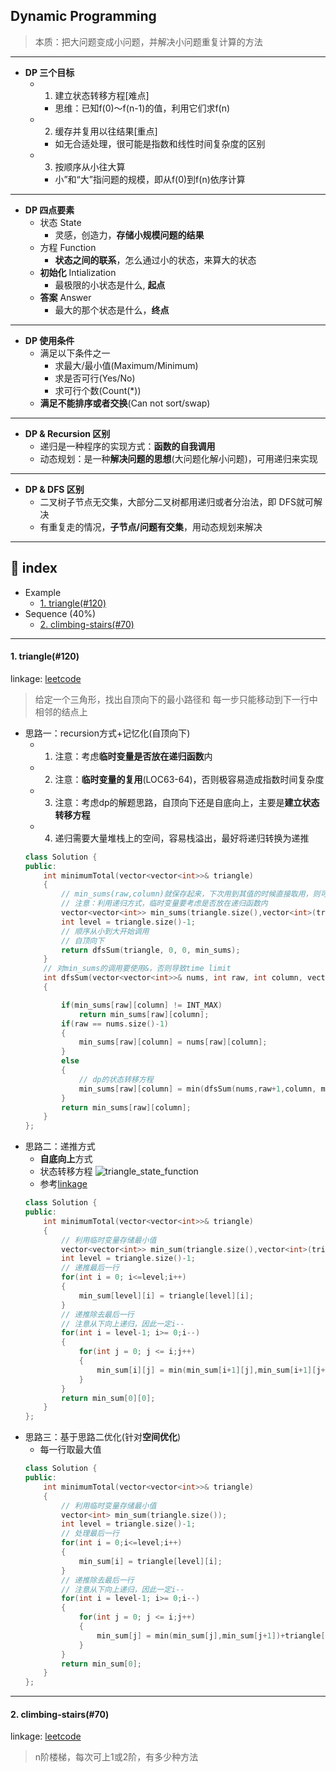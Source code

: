## Dynamic Programming
> 本质：把大问题变成小问题，并解决小问题重复计算的方法
---
- **DP 三个目标**
  - 1. 建立状态转移方程[难点]
    - 思维：已知f(0)～f(n-1)的值，利用它们求f(n)
  - 2. 缓存并复用以往结果[重点]
    - 如无合适处理，很可能是指数和线性时间复杂度的区别
  - 3. 按顺序从小往大算
    - 小”和“大”指问题的规模，即从f(0)到f(n)依序计算
---
- **DP 四点要素**
  - 状态 State
    - 灵感，创造力，**存储小规模问题的结果**
  - 方程 Function
    - **状态之间的联系**，怎么通过小的状态，来算大的状态
  - **初始化** Intialization
    - 最极限的小状态是什么, **起点**
  - **答案** Answer
    - 最大的那个状态是什么，**终点**
---
- **DP 使用条件**
  - 满足以下条件之一
    - 求最大/最小值(Maximum/Minimum)
    - 求是否可行(Yes/No)
    - 求可行个数(Count(*))
  - **满足不能排序或者交换**(Can not sort/swap)
---
- **DP & Recursion 区别**
  - 递归是一种程序的实现方式：**函数的自我调用**
  - 动态规划：是一种**解决问题的思想**(大问题化解小问题)，可用递归来实现
---
- **DP & DFS 区别**
  - 二叉树子节点无交集，大部分二叉树都用递归或者分治法，即 DFS就可解决
  - 有重复走的情况，**子节点/问题有交集**，用动态规划来解决
---


## 📑 index
- Example
  * <a href="#triangle">1. triangle(#120)</a>
- Sequence (40%)
  * <a href="#cs">2. ​climbing-stairs​(#70)</a>








---

[//]: # (Image References)
[image1]: .readme/triangle_state_function.png "triangle_state_function"




<div id="triangle" onclick="window.location.hash">

#### 1. triangle(#120)
linkage: [leetcode](https://leetcode-cn.com/problems/triangle/ "三角形最小路径和")
> 给定一个三角形，找出自顶向下的最小路径和
> 每一步只能移动到下一行中相邻的结点上
- 思路一：recursion方式+记忆化(自顶向下)
  - 1. 注意：考虑**临时变量是否放在递归函数**内
  - 2. 注意：**临时变量的复用**(LOC63-64)，否则极容易造成指数时间复杂度
  - 3. 注意：考虑dp的解题思路，自顶向下还是自底向上，主要是**建立状态转移方程**
  - 4. 递归需要大量堆栈上的空间，容易栈溢出，最好将递归转换为递推
  ```cpp
  class Solution {
  public:
      int minimumTotal(vector<vector<int>>& triangle) 
      {
          // min_sums(raw,column)就保存起来，下次用到其值的时候直接取用，则可免去重复计算
          // 注意：利用递归方式，临时变量要考虑是否放在递归函数内
          vector<vector<int>> min_sums(triangle.size(),vector<int>(triangle.size(),INT_MAX));
          int level = triangle.size()-1;
          // 顺序从小到大开始调用
          // 自顶向下
          return dfsSum(triangle, 0, 0, min_sums);
      }
      // 对min_sums的调用要使用&，否则导致time limit
      int dfsSum(vector<vector<int>>& nums, int raw, int column, vector<vector<int>>& min_sums)
      {

          if(min_sums[raw][column] != INT_MAX)
              return min_sums[raw][column];
          if(raw == nums.size()-1)
          {
              min_sums[raw][column] = nums[raw][column];
          }
          else
          {
              // dp的状态转移方程
              min_sums[raw][column] = min(dfsSum(nums,raw+1,column, min_sums),dfsSum(nums,raw+1,column+1, min_sums)) + nums[raw][column];
          }
          return min_sums[raw][column];
      }
  };
  ```
- 思路二：递推方式
  - **自底向上**方式
  - 状态转移方程
![][image1]
  - 参考[linkage](https://blog.csdn.net/baidu_28312631/article/details/47418773)
  ```cpp
  class Solution {
  public:
      int minimumTotal(vector<vector<int>>& triangle) 
      {
          // 利用临时变量存储最小值
          vector<vector<int>> min_sum(triangle.size(),vector<int>(triangle.size()));
          int level = triangle.size()-1;
          // 递推最后一行
          for(int i = 0; i<=level;i++)
          {
              min_sum[level][i] = triangle[level][i];
          }
          // 递推除去最后一行
          // 注意从下向上递归，因此一定i--
          for(int i = level-1; i>= 0;i--)
          {
              for(int j = 0; j <= i;j++)
              {
                  min_sum[i][j] = min(min_sum[i+1][j],min_sum[i+1][j+1])+triangle[i][j];
              }
          }
          return min_sum[0][0];
      }
  };
  ```
- 思路三：基于思路二优化(针对**空间优化**)
  - 每一行取最大值
  ```cpp
  class Solution {
  public:
      int minimumTotal(vector<vector<int>>& triangle)
      {
          // 利用临时变量存储最小值
          vector<int> min_sum(triangle.size());
          int level = triangle.size()-1;
          // 处理最后一行
          for(int i = 0;i<=level;i++)
          {
              min_sum[i] = triangle[level][i];
          }
          // 递推除去最后一行
          // 注意从下向上递归，因此一定i--
          for(int i = level-1; i>= 0;i--)
          {
              for(int j = 0; j <= i;j++)
              {
                  min_sum[j] = min(min_sum[j],min_sum[j+1])+triangle[i][j];
              }
          }
          return min_sum[0];
      }
  };
  ```
---

<div id="cs" onclick="window.location.hash">

#### 2. ​climbing-stairs​(#70)
linkage: [leetcode](https://leetcode-cn.com/problems/climbing-stairs/ "爬楼梯")
> n阶楼梯，每次可上1或2阶，有多少种方法